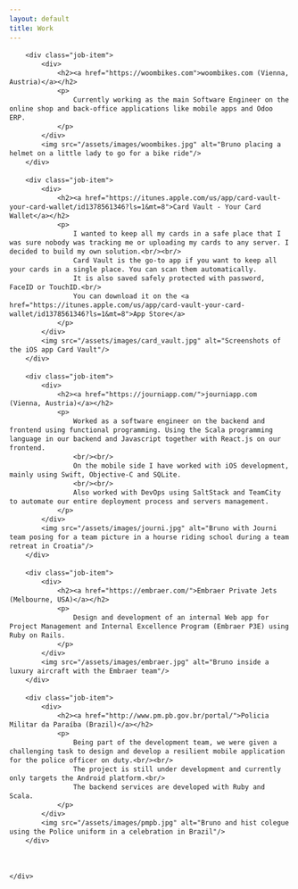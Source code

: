 ```yaml
---
layout: default
title: Work
---
```

<div class="work">

        <div class="job-item">
            <div>
                <h2><a href="https://woombikes.com">woombikes.com (Vienna, Austria)</a></h2>
                <p>
                    Currently working as the main Software Engineer on the online shop and back-office applications like mobile apps and Odoo ERP.
                </p>
            </div>
            <img src="/assets/images/woombikes.jpg" alt="Bruno placing a helmet on a little lady to go for a bike ride"/>
        </div>

        <div class="job-item">
            <div>
                <h2><a href="https://itunes.apple.com/us/app/card-vault-your-card-wallet/id1378561346?ls=1&mt=8">Card Vault - Your Card Wallet</a></h2>
                <p>
                    I wanted to keep all my cards in a safe place that I was sure nobody was tracking me or uploading my cards to any server. I decided to build my own solution.<br/><br/>
                    Card Vault is the go-to app if you want to keep all your cards in a single place. You can scan them automatically.
                    It is also saved safely protected with password, FaceID or TouchID.<br/>
                    You can download it on the <a href="https://itunes.apple.com/us/app/card-vault-your-card-wallet/id1378561346?ls=1&mt=8">App Store</a>
                </p>
            </div>
            <img src="/assets/images/card_vault.jpg" alt="Screenshots of the iOS app Card Vault"/>
        </div>

        <div class="job-item">
            <div>
                <h2><a href="https://journiapp.com/">journiapp.com (Vienna, Austria)</a></h2>
                <p>
                    Worked as a software engineer on the backend and frontend using functional programming. Using the Scala programming language in our backend and Javascript together with React.js on our frontend.
                    <br/><br/>
                    On the mobile side I have worked with iOS development, mainly using Swift, Objective-C and SQLite.
                    <br/><br/>
                    Also worked with DevOps using SaltStack and TeamCity to automate our entire deployment process and servers management.
                </p>
            </div>
            <img src="/assets/images/journi.jpg" alt="Bruno with Journi team posing for a team picture in a hourse riding school during a team retreat in Croatia"/>
        </div>

        <div class="job-item">
            <div>
                <h2><a href="https://embraer.com/">Embraer Private Jets (Melbourne, USA)</a></h2>
                <p>
                    Design and development of an internal Web app for Project Management and Internal Excellence Program (Embraer P3E) using Ruby on Rails.
                </p>
            </div>
            <img src="/assets/images/embraer.jpg" alt="Bruno inside a luxury aircraft with the Embraer team"/>
        </div>

        <div class="job-item">
            <div>
                <h2><a href="http://www.pm.pb.gov.br/portal/">Policia Militar da Paraíba (Brazil)</a></h2>
                <p>
                    Being part of the development team, we were given a challenging task to design and develop a resilient mobile application for the police officer on duty.<br/><br/>
                    The project is still under development and currently only targets the Android platform.<br/>
                    The backend services are developed with Ruby and Scala.
                </p>
            </div>
            <img src="/assets/images/pmpb.jpg" alt="Bruno and hist colegue using the Police uniform in a celebration in Brazil"/>
        </div>

        
        
    </div>